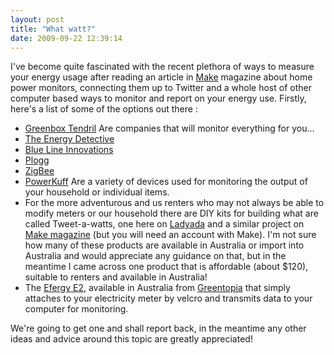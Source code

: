 ```yaml
---
layout: post
title: "What watt?"
date: 2009-09-22 12:39:14
---
```


I've become quite fascinated with the recent plethora of ways to measure your energy usage after reading an article in <a href="http://makezine.com/" target="_blank">Make</a> magazine about home power monitors, connecting them up to Twitter and a whole host of other computer based ways to monitor and report on your energy use. Firstly, here's a list of some of the options out there :

*   <a href="http://www.tendrilinc.com/" target="_blank">Greenbox Tendril</a> Are companies that will monitor everything for you...
*   <a href="http://www.theenergydetective.com" target="_blank">The Energy Detective</a>
*   <a href="http://www.bluelineinnovations.com/" target="_blank">Blue Line Innovations</a>
*   <a href="http://www.plogginternational.com/" target="_blank">Plogg</a>
*   <a href="http://www.zigbee.org/" target="_blank">ZigBee</a>
*   <a href="http://www.powerkuff.com/" target="_blank">PowerKuff</a> Are a variety of devices used for monitoring the output of your household or individual items.
*   For the more adventurous and us renters who may not always be able to modify meters or our household there are DIY kits for building what are called Tweet-a-watts, one here on <a href="http://www.ladyada.net/make/tweetawatt/" target="_blank">Ladyada</a> and a similar project on <a href="http://www.make-digital.com/make/vol18/?pg=115" target="_blank">Make magazine</a> (but you will need an account with Make). I'm not sure how many of these products are available in Australia or import into Australia and would appreciate any guidance on that, but in the meantime I came across one product that is affordable (about $120), suitable to renters and available in Australia!
*   The <a href="http://efergy.com/e2.html" target="_blank">Efergy E2</a>, available in Australia from <a href="http://www.greentopia.com.au/efergy-e2-wireless-smart-electricity-meter-with-eLINK-software/EF010.htm" target="_blank">Greentopia</a> that simply attaches to your electricity meter by velcro and transmits data to your computer for monitoring. 

We're going to get one and shall report back, in the meantime any other ideas and advice around this topic are greatly appreciated!